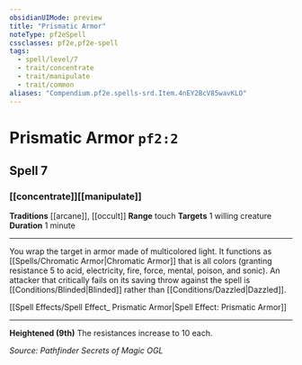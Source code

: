 ```yaml
---
obsidianUIMode: preview
title: "Prismatic Armor"
noteType: pf2eSpell
cssclasses: pf2e,pf2e-spell
tags:
  - spell/level/7
  - trait/concentrate
  - trait/manipulate
  - trait/common
aliases: "Compendium.pf2e.spells-srd.Item.4nEY2BcV85wavKLO" 
---
```

# Prismatic Armor  `pf2:2`  
## Spell 7
### [[concentrate]][[manipulate]]
**Traditions** [[arcane]], [[occult]]
**Range** touch
**Targets** 1 willing creature
**Duration** 1 minute
* * * 
You wrap the target in armor made of multicolored light. It functions as [[Spells/Chromatic Armor|Chromatic Armor]] that is all colors (granting resistance 5 to acid, electricity, fire, force, mental, poison, and sonic). An attacker that critically fails on its saving throw against the spell is [[Conditions/Blinded|Blinded]] rather than [[Conditions/Dazzled|Dazzled]].

[[Spell Effects/Spell Effect_ Prismatic Armor|Spell Effect: Prismatic Armor]]

* * *

**Heightened (9th)** The resistances increase to 10 each.

*Source: Pathfinder Secrets of Magic*
*OGL*